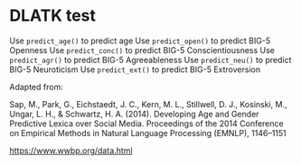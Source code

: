 # DLATK test
Use `predict_age()` to predict age
Use `predict_open()` to predict BIG-5 Openness
Use `predict_conc()` to predict BIG-5 Conscientiousness 
Use `predict_agr()` to predict  BIG-5 Agreeableness 
Use `predict_neu()` to predict  BIG-5 Neuroticism 
Use `predict_ext()` to predict  BIG-5 Extroversion


Adapted from:

Sap, M., Park, G., Eichstaedt, J. C., Kern, M. L., Stillwell, D. J., Kosinski, M., Ungar, L. H., & Schwartz, H. A. (2014). Developing Age and Gender Predictive Lexica over Social Media. Proceedings of the 2014 Conference on Empirical Methods in Natural Language Processing (EMNLP), 1146–1151

https://www.wwbp.org/data.html
